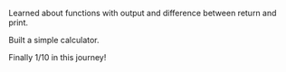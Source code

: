 Learned about functions with output and difference between return and print.

Built a simple calculator.

Finally 1/10 in this journey!
